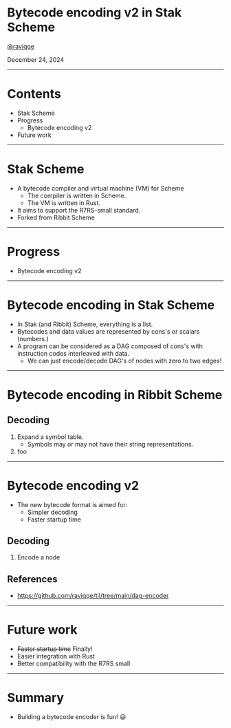 # Bytecode encoding v2 in Stak Scheme

[@raviqqe](https://github.com/raviqqe)

December 24, 2024

---

# Contents

- Stak Scheme
- Progress
  - Bytecode encoding v2
- Future work

---

# Stak Scheme

- A bytecode compiler and virtual machine (VM) for Scheme
  - The compiler is written in Scheme.
  - The VM is written in Rust.
- It aims to support the R7RS-small standard.
- Forked from Ribbit Scheme

---

# Progress

- Bytecode encoding v2

---

# Bytecode encoding in Stak Scheme

- In Stak (and Ribbit) Scheme, everything is a list.
- Bytecodes and data values are represented by cons's or scalars (numbers.)
- A program can be considered as a DAG composed of cons's with instruction codes interleaved with data.
  - We can just encode/decode DAG's of nodes with zero to two edges!

---

# Bytecode encoding in Ribbit Scheme

## Decoding

1. Expand a symbol table.
   - Symbols may or may not have their string representations.
1. foo

---

# Bytecode encoding v2

- The new bytecode format is aimed for:
  - Simpler decoding
  - Faster startup time

## Decoding

1. Encode a node

## References

- https://github.com/raviqqe/til/tree/main/dag-encoder

---

# Future work

- ~~Faster startup time~~ Finally!
- Easier integration with Rust
- Better compatibility with the R7RS small

---

# Summary

- Building a bytecode encoder is fun! 😃

